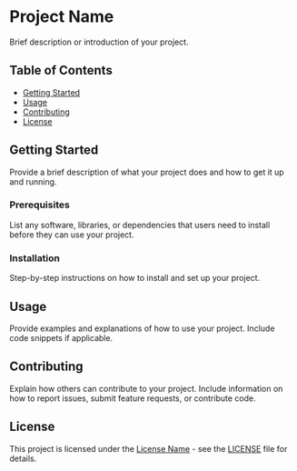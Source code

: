 # Project Name

Brief description or introduction of your project.

## Table of Contents

- [Getting Started](#getting-started)
- [Usage](#usage)
- [Contributing](#contributing)
- [License](#license)

## Getting Started

Provide a brief description of what your project does and how to get it up and running.

### Prerequisites

List any software, libraries, or dependencies that users need to install before they can use your project.

### Installation

Step-by-step instructions on how to install and set up your project.

## Usage

Provide examples and explanations of how to use your project. Include code snippets if applicable.

## Contributing

Explain how others can contribute to your project. Include information on how to report issues, submit feature requests, or contribute code.

## License

This project is licensed under the [License Name](LICENSE) - see the [LICENSE](LICENSE) file for details.


